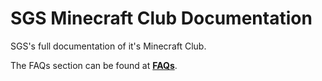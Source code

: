 # SGS Minecraft Club Documentation
SGS's full documentation of it's Minecraft Club.

The FAQs section can be found at [**FAQs**](faq).
